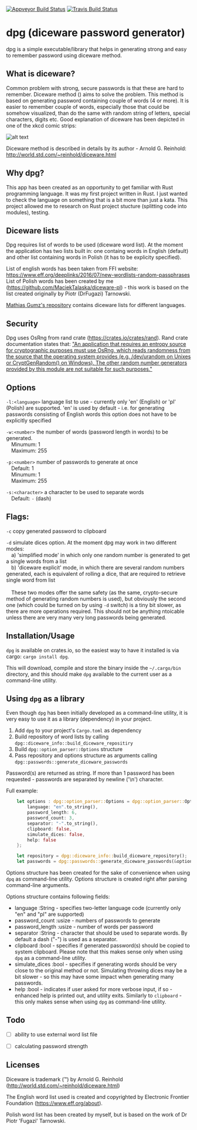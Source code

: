 
[![Appveyor Build Status](https://ci.appveyor.com/api/projects/status/github/MaciekTalaska/dpg)](https://ci.appveyor.com/project/MaciekTalaska/dpg)
[![Travis Build Status](https://secure.travis-ci.org/MaciekTalaska/dpg.png?branch=master)](https://travis-ci.org/MaciekTalaska/dpg)

dpg (diceware password generator)
=================================

dpg is a simple executable/library that helps in generating strong and easy to remember password using diceware method.

What is diceware?
-----------------

Common problem with strong, secure passwords is that these are hard to remember. Diceware method () aims to solve the problem. This method is based on generating password containing couple of words (4 or more). It is easier to remember couple of words, especially those that could be somehow visualized, than do the same with random string of letters, special characters, digits etc. Good explanation of diceware has been depicted in one of the xkcd comic strips: 

![alt text](https://imgs.xkcd.com/comics/password_strength.png "xkcd on Diceware")

Diceware method is described in details by its author - Arnold G. Reinhold: http://world.std.com/~reinhold/diceware.html

Why dpg?
--------

This app has been created as an opportunity to get familiar with Rust programming language. It was my first project written in Rust. I just wanted to check the language on something that is a bit more than just a kata. This project allowed me to research on Rust project stucture (splitting code into modules), testing.

Diceware lists
--------------

Dpg requires list of words to be used (diceware word list). At the moment the application has two lists built in: one containg words in English (default) and other list containing words in Polish (it has to be explicity specified). 

List of english words has been taken from FFI website: https://www.eff.org/deeplinks/2016/07/new-wordlists-random-passphrases
List of Polish words has been created by me (https://github.com/MaciekTalaska/diceware-pl) - this work is based on the list created originally by Piotr (DrFugazi) Tarnowski.


[Mathias Gumz's repository](https://github.com/mgumz/diceware/tree/master/lists) contains diceware lists for different languages.



Security
--------

Dpg uses OsRng from rand crate (https://crates.io/crates/rand). Rand crate documentation states that: ["An application that requires an entropy source for cryptographic purposes must use OsRng, which reads randomness from the source that the operating system provides (e.g. /dev/urandom on Unixes or CryptGenRandom() on Windows). The other random number generators provided by this module are not suitable for such purposes."](https://docs.rs/rand/0.4.2/rand/#cryptographic-security) 

Options
-------

`-l:<language>`     language list to use - currently only 'en' (English) or 'pl' (Polish) are supported. 'en' is used by default - i.e. for generating passwords consisting of English words this option does not have to be explicitly specified

`-w:<number>`       the number of words (password length in words) to be generated.<br>
                    &emsp;Minumum: 1<br>
                    &emsp;Maximum: 255<br>

`-p:<number>`       number of passwords to generate at once<br>
                    &emsp;Default: 1<br>
                    &emsp;Minumum: 1<br>
                    &emsp;Maximum: 255<br>
                    

`-s:<character>`    a character to be used to separate words<br>
                    &emsp;Default: `-` (dash)

Flags:
------

`-c`                copy generated password to clipboard

`-d`                simulate dices option. At the moment dpg may work in two different modes:<br>
                    &emsp;a) 'simplified mode' in which only one random number is generated to get a single words from a list<br>
                    &emsp;b) 'diceware explicit' mode, in which there are several random numbers generated, each is equivalent of rolling a dice, that are required to retrieve single word from list<br><br>
                    &emsp;These two modes offer the same safety (as the same, crypto-secure method of generating random numbers is used), but obviously the second one (which could be turned on by using `-d` switch) is a tiny bit slower, as there are more operations required. This should not be anything ntoicable unless there are very many very long passwords being generated.
                    </div>

Installation/Usage
------------------

`dpg` is available on crates.io, so the easiest way to have it installed is via cargo: `cargo install dpg`. 

This will download, compile and store the binary inside the `~/.cargo/bin` directory, and this should make `dpg` available to the current user as a command-line utility.


Using `dpg` as a library
------------------------

Even though `dpg` has been initially developed as a command-line utility, it is very easy to use it as a library (dependency) in your project.

1. Add `dpg` to your project's `Cargo.toml` as dependency
2. Build repository of word lists by calling `dpg::diceware_info::build_diceware_repositiry`
3. Build `dpg::option_parser::Options` structure
4. Pass repository and options structure as arguments calling `dpg::passwords::generate_diceware_passwords`

Password(s) are returned as string. If more than 1 password has been requested - passwords are separated by newline ('\n') character.

Full example:

```rust
    let options : dpg::option_parser::Options = dpg::option_parser::Options {
        language: "en".to_string(),
        password_length: 6,
        password_count: 3,
        separator: "-".to_string(),
        clipboard: false,
        simulate_dices: false,
        help: false                        
    };

    let repository = dpg::diceware_info::build_diceware_repository();
    let passwords = dpg::passwords::generate_diceware_passwords(&options, repository);
```
Options structure has been created for the sake of convenience when using `dpq` as command-line utility. Options structure is created right after parsing command-line arguments. 

Options structure contains following fields:
- language          :String     - specifies two-letter language code (currently only "en" and "pl" are supported)
- password_count    :usize      - numbers of passwords to generate
- password_length   :usize      - number of words per password
- separator         :String     - character that should be used to separate words. By default a dash ("-") is used as a separator.
- clipboard         :bool       - specifies if generated password(s) should be copied to system clipboard. Please note that this makes sense only when using `dpq` as a command-line utility.
- simulate_dices    :bool       - specifies if generating words should be very close to the original method or not. Simulating throwing dices may be a bit slower - so this may have some impact when generating many passwords.
- help              :bool - indicates if user asked for more verbose input, if so - enhanced help is printed out, and utility exits. Similarly to `clipboard` - this only makes sense when using `dpg` as command-line utility.

Todo
----

 - [ ] ability to use external word list file  
 - [ ] calculating password strength


Licenses
--------

Diceware is trademark (™) by Arnold G. Reinhold (http://world.std.com/~reinhold/diceware.html)

The English word list used is created and copyrighted by Electronic Frontier Foundation (https://www.eff.org/about).

Polish word list has been created by myself, but is based on the work of Dr Piotr 'Fugazi' Tarnowski.
